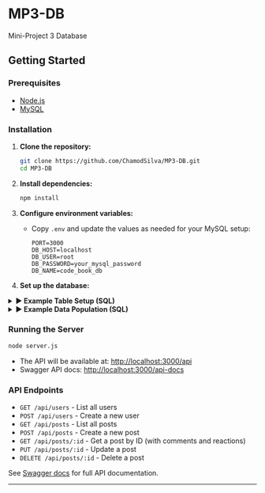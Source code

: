 # MP3-DB

Mini-Project 3 Database

## Getting Started

### Prerequisites

- [Node.js](https://nodejs.org/)
- [MySQL](https://www.mysql.com/)

### Installation

1. **Clone the repository:**
   ```sh
   git clone https://github.com/ChamodSilva/MP3-DB.git
   cd MP3-DB
   ```

2. **Install dependencies:**
   ```sh
   npm install
   ```

3. **Configure environment variables:**
   - Copy `.env` and update the values as needed for your MySQL setup:
     ```
     PORT=3000
     DB_HOST=localhost
     DB_USER=root
     DB_PASSWORD=your_mysql_password
     DB_NAME=code_book_db
     ```

4. **Set up the database:**

<details>
<summary><strong>▶️ Example Table Setup (SQL)</strong></summary>

```sql
-- Create the database
CREATE DATABASE code_book_db;

-- Switch to using your new database
USE code_book_db;

-- Create the Users Table
CREATE TABLE Users (
    userID INT AUTO_INCREMENT PRIMARY KEY,
    firstName VARCHAR(100) NOT NULL,
    lastName VARCHAR(100) NOT NULL,
    email VARCHAR(255) NOT NULL UNIQUE,
    password VARCHAR(255) NOT NULL,
    joinDate DATETIME DEFAULT CURRENT_TIMESTAMP
);

-- Create the Post Table
CREATE TABLE Post (
    postID INT AUTO_INCREMENT PRIMARY KEY,
    title VARCHAR(255) NOT NULL,
    content TEXT NOT NULL,
    Image VARCHAR(2048),
    dateCreated DATETIME DEFAULT CURRENT_TIMESTAMP,
    userID INT NOT NULL,
    FOREIGN KEY (userID) REFERENCES Users(userID)
        ON DELETE CASCADE
        ON UPDATE CASCADE
);

-- Create the Comments Table
CREATE TABLE Comments (
    commentID INT AUTO_INCREMENT PRIMARY KEY,
    userID INT NOT NULL,
    postID INT NOT NULL,
    comment TEXT NOT NULL,
    dateCreated DATETIME DEFAULT CURRENT_TIMESTAMP,
    FOREIGN KEY (userID) REFERENCES Users(userID)
        ON DELETE CASCADE
        ON UPDATE CASCADE,
    FOREIGN KEY (postID) REFERENCES Post(postID)
        ON DELETE CASCADE
        ON UPDATE CASCADE
);

-- Create the React Table
CREATE TABLE React (
    reactID INT AUTO_INCREMENT PRIMARY KEY,
    userID INT NOT NULL,
    entityID INT NOT NULL,
    entityType VARCHAR(10) NOT NULL,
    react VARCHAR(20) NOT NULL,
    FOREIGN KEY (userID) REFERENCES Users(userID)
        ON DELETE CASCADE
        ON UPDATE CASCADE
);
```
</details>

<details>
<summary><strong>▶️ Example Data Population (SQL)</strong></summary>

```sql
-- Populate DATABASE:
USE code_book_db;

-- Insert Sample Users:
INSERT INTO Users (firstName, lastName, email, password) VALUES
('Exa', 'mp', 'Exa.Mple@example.com', 'IHopeThisPasswordIsSecure'),
('Test', 'User', 'Test.User@example.com', 'TestPassword!');

-- Insert Sample Posts:
INSERT INTO Post (title, content, Image, userID) VALUES
('Hi my name is Example!', 'I wanted to make this post as an example.', 'http://example.com/example.jpg', 1),
('Hi I am Test!', 'This is just a test post!', NULL, 2);

-- Insert Sample Comments:
INSERT INTO Comments (userID, postID, comment) VALUES
(2, 1, 'Great post, Exa!'),
(1, 2, 'Good one, Test!'),
(2, 1, 'I am also going to make a post'),
(1, 1, 'Go for it!');

-- Insert Sample Reacts:
INSERT INTO React (userID, entityID, entityType, react) VALUES
(1, 1, 'post', 'like'),
(2, 1, 'post', 'love'),
(1, 2, 'post', 'haha'),
(2, 3, 'comment', 'like');
```
</details>

### Running the Server

```sh
node server.js
```

- The API will be available at: [http://localhost:3000/api](http://localhost:3000/api)
- Swagger API docs: [http://localhost:3000/api-docs](http://localhost:3000/api-docs)

### API Endpoints

- `GET /api/users` - List all users
- `POST /api/users` - Create a new user
- `GET /api/posts` - List all posts
- `POST /api/posts` - Create a new post
- `GET /api/posts/:id` - Get a post by ID (with comments and reactions)
- `PUT /api/posts/:id` - Update a post
- `DELETE /api/posts/:id` - Delete a post

See [Swagger docs](http://localhost:3000/api-docs) for full API documentation.

---